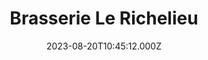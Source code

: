---
date: 2023-08-20T10:45:12.000Z
title: Brasserie Le Richelieu
latitude: 47.012422044857026
longitude: 0.3247071442402107
category: checkin
---
